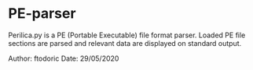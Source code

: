 # PE-parser

Perilica.py is a PE (Portable Executable) file format parser.
Loaded PE file sections are parsed and relevant data are displayed on
standard output.

Author: ftodoric
Date: 29/05/2020
